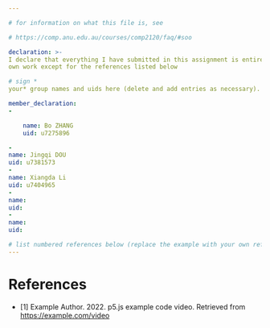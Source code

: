 ```yaml
---

# for information on what this file is, see

# https://comp.anu.edu.au/courses/comp2120/faq/#soo

declaration: >-
I declare that everything I have submitted in this assignment is entirely my
own work except for the references listed below

# sign *
your* group names and uids here (delete and add entries as necessary). By signing you also AGREE you have read the Submission Checklist - https://comp.anu.edu.au/courses/comp2120/assignments/group-assignment2/#submission-checklist

member_declaration:
-

    name: Bo ZHANG
    uid: u7275896

-
name: Jingqi DOU
uid: u7381573
-
name: Xiangda Li
uid: u7404965
-
name:
uid:
-
name:
uid:

# list numbered references below (replace the example with your own references)
---
```


# References

- [1] Example Author. 2022. p5.js example code video. Retrieved from https://example.com/video
